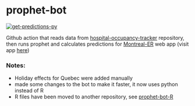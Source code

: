 # prophet-bot

[![get-predictions-py](https://github.com/jlomako/prophet-bot/actions/workflows/prophet_bot_Python.yml/badge.svg)](https://github.com/jlomako/prophet-bot/actions/workflows/prophet_bot_Python.yml)

Github action that reads data from <a href="https://github.com/jlomako/hospital-occupancy-tracker">hospital-occupancy-tracker</a> repository, then runs prophet and calculates predictions for <a href = "https://github.com/jlomako/Montreal-ER">Montreal-ER</a> web app (visit app <a href="https://jlomako.shinyapps.io/Montreal_ER/">here</a>)

### Notes:
* Holiday effects for Quebec were added manually
* made some changes to the bot to make it faster, it now uses python instead of R
* R files have been moved to another repository, see <a href = "https://github.com/jlomako/prophet-bot-R">prophet-bot-R</a>
